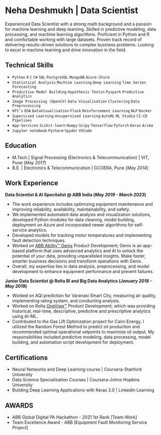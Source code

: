# Neha Deshmukh | Data Scientist
Experienced Data Scientist with a strong math background and a passion for machine learning and deep learning. Skilled in predictive modeling, data processing, and machine learning algorithms. Proficient in Python and R and comfortable working with large datasets. Proven track record of delivering results-driven solutions to complex business problems. Looking to excel in machine learning and drive innovation in the field.

## Technical Skills
- `Python` `R` `C` `C#` `SQL` `PostgreSQL` `MongoDB` `Azure-Store`
- `Statistical Analysis` `Machine Learning` `Deep Learning` `Time Series Forecasting`
- `Predictive Model Building` `Hypothesis Testin` `Pyspark` `Predictive Analytics`
- `Image Processing (OpenCV)` `Data Visualisation` `Clustering` `Data Preprocessing`
- `KPI’s` `EDA` `DataVisualisation` `Flask` `Reinforcement Learning` `NLP` `Docker`
- `Supervised Learning` `Unsupervised Learning` `AutoML` `ML Studio` `CI-CD Pipelines`
- `App-Services` `Scikit-learn` `Numpy` `Scipy` `Tensorflow` `Pytorch` `Keras` `Arima`
- `Jupyter notebook` `Pycharm` `Spyder` `VSCode`



## Education
- M.Tech.| Signal Processing (Electronics & Telecommunication) | VIT, Pune (_May 2017_)
- B.E.   | Electronics & Telecommunication                     | GCOERA, Pune (_May 2014_)

## Work Experience

**Data Scientist & AI Specitalist @ ABB India (_May 2019 - March 2023_)**
- The work experience includes optimizing equipment maintenance and improving reliability, availability, maintainability, and safety.
- We implemented automated data analysis and visualization solutions, developed Python modules for data cleaning, model building, deployment on Azure and incorporated newer algorithms for       self-service analytics.
- Developed models for tracking motor temperatures and implementing fault detection techniques.
- Worked on [ABB Ability™ Genix](https://www.youtube.com/watch?v=pcPMHGPuFbI&t=10s&ab_channel=ABBProcessAutomation) Product Development; Genix is an app-based platform that uses advanced       analytics and AI to unlock the potential of your data, providing unparalleled insights.     Make faster, smarter business decisions and transform operations with Genix. 
- Overall, my expertise lies in data analysis, preprocessing, and model development to enhance equipment performance and prevent failures.

**Junior Data Scientist @ Rolta BI and Big Data Analytics (_January 2018 - May 2019_)**
- Worked on AQI prediction for Varanasi Smart City, measuring air quality, implementing rating system, and conducting analysis.
- Worked on Rolta [OneView™](https://www.youtube.com/watch?v=WPxfOX0bGX8&ab_channel=Rolta) Product Development; which was providing historical, real-time, descriptive, predictive and          prescriptive analytics using AI-ML.
- Contributed to the Gas Lift Optimization project for Cairn Energy, I utilized the Random Forest Method to predict oil production and recommended optimal operational setpoints to maximize    oil output. My responsibilities included predictive modeling, data processing, model building, and automation script development for deployment.

## Certifications
- Neural Networks and Deep Learning course | Coursera-Stanford University
- Data Science Specialization Courses | Coursera-Johns Hopkins University
- Building Deep Learning Applications with Keras 2.0 | LinkedIn Learning

## AWARDS
- ABB Global Digital PA Hackathon - 2021 1st Rank [Team-Work]
- Team Excellence Award - ABB [Equipment Fault Monitoring Service Project]
